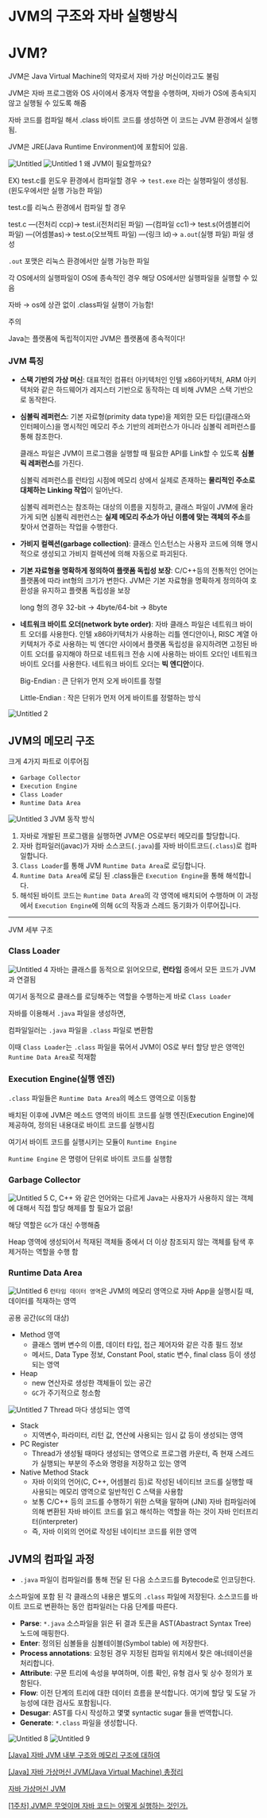 # JVM의 구조와 자바 실행방식

# JVM?

JVM은 Java Virtual Machine의 약자로서 자바 가상 머신이라고도 불림

JVM은 자바 프로그램와 OS 사이에서 중개자 역할을 수행하며, 자바가 OS에 종속되지 않고 실행될 수 있도록 해줌

자바 코드를 컴파일 해서 .class 바이트 코드를 생성하면 이 코드는 JVM 환경에서 실행 됨.

JVM은 JRE(Java Runtime Environment)에 포함되어 있음.

![Untitled](https://user-images.githubusercontent.com/39071638/207387435-4926ae90-5fba-4ede-bf5b-bd67ed4d4caf.png)
![Untitled 1](https://user-images.githubusercontent.com/39071638/207387452-23f1824b-f334-4f2e-a1bc-5df7ac8cf5b7.png)
왜 JVM이 필요할까요?

EX) test.c를 윈도우 환경에서 컴파일할 경우 → `test.exe` 라는 실행파일이 생성됨. (윈도우에서만 실행 가능한 파일)

test.c를 리눅스 환경에서 컴파일 할 경우

test.c —(전처리 ccp)→ test.i(전처리된 파일) —(컴파일 cc1)→ test.s(어셈블리어 파일) —(어셈블as)→ test.o(오브젝트 파일) —(링크 ld)→ `a.out`(실행 파일) 파일 생성

`.out` 포맷은 리눅스 환경에서만 실행 가능한 파일

각 OS에서의 실행파일이 OS에 종속적인 경우 해당 OS에서만 실행파일을 실행할 수 있음

자바 → os에 상관 없이 .class파일 실행이 가능함!

주의

Java는 플랫폼에 독립적이지만 JVM은 플랫폼에 종속적이다!

### JVM 특징

- **스택 기반의 가상 머신**: 대표적인 컴퓨터 아키텍처인 인텔 x86아키텍처, ARM 아키텍처와 같은 하드웨어가 레지스터 기반으로 동작하는 데 비해 JVM은 스택 기반으로 동작한다.
- **심볼릭 레퍼런스**: 기본 자료형(primity data type)을 제외한 모든 타입(클래스와 인터페이스)을 명시적인 메모리 주소 기반의 레퍼런스가 아니라 심볼릭 레퍼런스를 통해 참조한다.
    
    
    클래스 파일은 JVM이 프로그램을 실행할 때 필요한 API를 Link할 수 있도록 **심볼릭 레퍼런스**를 가진다. 
    
    심볼릭 레퍼런스를 런타임 시점에  메모리 상에서 실제로 존재하는 **물리적인 주소로 대체하는 Linking 작업**이 일어난다. 
    
    심볼릭 레퍼런스는 참조하는 대상의 이름을 지칭하고, 클래스 파일이 JVM에 올라가게 되면 심볼릭 레펀런스는 **실제 메모리 주소가 아닌 이름에 맞는 객체의 주소**를 찾아서 연결하는 작업을 수행한다.
    
- **가비지 컬렉션(garbage collection)**: 클래스 인스턴스는 사용자 코드에 의해 명시적으로 생성되고 가비지 컬렉션에 의해 자동으로 파괴된다.
- **기본 자료형을 명확하게 정의하여 플랫폼 독립성 보장**: C/C++등의 전통적인 언어는 플랫폼에 따라 int형의 크기가 변한다. JVM은 기본 자료형을 명확하게 정의하여 호환성을 유지하고 플랫폼 독립성을 보장
    
    long 형의 경우 32-bit → 4byte/64-bit → 8byte
    
- **네트워크 바이트 오더(network byte order)**: 자바 클래스 파일은 네트워크 바이트 오더를 사용한다. 인텔 x86아키텍처가 사용하는 리틀 엔디안이나, RISC 계열 아키텍처가 주로 사용하는 빅 엔디안 사이에서 플랫폼 독립성을 유지하려면 고정된 바이트 오더를 유지해야 하므로 네트워크 전송 시에 사용하는 바이트 오더인 네트워크 바이트 오더를 사용한다. 네트워크 바이트 오더는 **빅 엔디안**이다.
    
    Big-Endian : 큰 단위가 먼저 오게 바이트를 정렬
    
    Little-Endian :  작은 단위가 먼저 어게 바이트를 정렬하는 방식
    
![Untitled 2](https://user-images.githubusercontent.com/39071638/207387483-c99e88c9-8318-477d-9921-27dc7656005b.png)    

## JVM의 메모리 구조

크게 4가지 파트로 이루어짐

- `Garbage Collector`
- `Execution Engine`
- `Class Loader`
- `Runtime Data Area`

![Untitled 3](https://user-images.githubusercontent.com/39071638/207387509-e32f6417-9a52-4a7f-b857-f670cd138c3e.png)
JVM 동작 방식

1. 자바로 개발된 프로그램을 실행하면 JVM은 OS로부터 메모리를 할당합니다.
2. 자바 컴파일러(javac)가 자바 소스코드(`.java`)를 자바 바이트코드(`.class`)로 컴파일합니다.
3. `Class Loader`를 통해 JVM `Runtime Data Area`로 로딩합니다.
4. `Runtime Data Area`에 로딩 된 .class들은 `Execution Engine`을 통해 해석합니다.
5. 해석된 바이트 코드는 `Runtime Data Area`의 각 영역에 배치되어 수행하며 이 과정에서 `Execution Engine`에 의해 `GC`의 작동과 스레드 동기화가 이루어집니다.

---

JVM 세부 구조

### Class Loader

![Untitled 4](https://user-images.githubusercontent.com/39071638/207387606-0bcbdee5-7a5c-4b1a-9557-e1d85ff2e1b2.png)
자바는 클래스를 동적으로 읽어오므로, **런타임** 중에서 모든 코드가 JVM과 연결됨

여기서 동적으로 클래스를 로딩해주는 역할을 수행하는게 바로 `Class Loader`

자바를 이용해서 `.java` 파일을 생성하면,

컴파일일러는 `.java` 파일을 `.class` 파일로 변환함

이때 `Class Loader`는 `.class` 파일을 묶어서 JVM이 OS로 부터 할당 받은 영역인 `Runtime Data Area`로 적재함

### Execution Engine(실행 엔진)

`.class` 파일들은 `Runtime Data Area`의 메소드 영역으로 이동함

배치된 이후에 JVM은 메소드 영역의 바이트 코드를 실행 엔진(Execution Engine)에 제공하여, 정의된 내용대로 바이트 코드를 실행시킴

여기서 바이트 코드를 실행시키는 모듈이 `Runtime Engine` 

`Runtime Engine` 은 명령어 단위로 바이트 코드를 실행함

### Garbage Collector

![Untitled 5](https://user-images.githubusercontent.com/39071638/207387639-f255e6d8-17d1-4f72-b557-c5839e25360c.png)
C, C++ 와 같은 언어와는 다르게 Java는 사용자가 사용하지 않는 객체에 대해서 직접 할당 해제를 할 필요가 없음!

해당 역할은 `GC`가 대신 수행해줌

Heap 영역에 생성되어서 적재된 객체들 중에서 더 이상 참조되지 않는 객체를 탐색 후 제거하는 역할을 수행 함

### Runtime Data Area

![Untitled 6](https://user-images.githubusercontent.com/39071638/207387727-58aa373f-e903-42ac-a95d-a663c9ae12a9.png)
`런타임 데이터 영역`은 JVM의 메모리 영역으로 자바 App을 실행시킬 때, 데이터를 적재하는 영역

공용 공간(`GC`의 대상)

- Method 영역
    - 클래스 멤버 변수의 이름, 데이터 타입, 접근 제어자와 같은 각종 필드 정보
    - 메서드, Data Type 정보, Constant Pool, static 변수, final class 등이 생성되는 영역
- Heap
    - new 연산자로 생성한 객체들이 있는 공간
    - `GC`가 주기적으로 청소함

![Untitled 7](https://user-images.githubusercontent.com/39071638/207387758-628af40f-be90-4f14-bb5a-dc77dd7e6ad5.png)
Thread 마다 생성되는 영역

- Stack
    - 지역변수, 파라미터, 리턴 값, 연산에 사용되는 임시 값 등이 생성되는 영역
- PC Register
    - Thread가 생성될 때마다 생성되는 영역으로 프로그램 카운터, 즉 현재 스레드가 실행되는 부분의 주소와 명령을 저장하고 있는 영역
- Native Method Stack
    - 자바 이외의 언어(C, C++, 어셈블리 등)로 작성된 네이티브 코드를 실행할 때 사용되는 메모리 영역으로 일반적인 C 스택을 사용함
    - 보통 C/C++ 등의 코드를 수행하기 위한 스택을 말하며 (JNI) 자바 컴파일러에 의해 변환된 자바 바이트 코드를 읽고 해석하는 역할을 하는 것이 자바 인터프리터(interpreter)
    - 즉, 자바 이외의 언어로 작성된 네이티브 코드를 위한 영역

## JVM의 컴파일 과정

- `.java` 파일이 컴파일러를 통해 전달 된 다음 소스코드를 Bytecode로 인코딩한다.

소스파일에 포함 된 각 클래스의 내용은 별도의 `.class` 파일에 저장된다. 소스코드를 바이트 코드로 변환하는 동안 컴파일러는 다음 단계를 따른다.

- **Parse**: `*.java` 소스파일을 읽은 뒤 결과 토큰을 AST(Abastract Syntax Tree) 노드에 매핑한다.
- **Enter**:  정의된 심볼들을 심볼테이블(Symbol table) 에 저장한다.
- **Process annotations**: 요청된 경우 지정된 컴파일 위치에서 찾은 애너테이션을 처리합니다.
- **Attribute**: 구문 트리에 속성을 부여하며, 이름 확인, 유형 검사 및 상수 정의가 포함된다.
- **Flow**: 이전 단계의 트리에 대한 데이터 흐름을 분석합니다. 여기에 할당 및 도달 가능성에 대한 검사도 포함됩니다.
- **Desugar**: AST를 다시 작성하고 몇몇 syntactic sugar 들을 번역합니다.
- **Generate**: `*.class` 파일을 생성합니다.

![Untitled 8](https://user-images.githubusercontent.com/39071638/207387806-52bd3403-4c14-4698-96a4-81671ec19a6d.png)
![Untitled 9](https://user-images.githubusercontent.com/39071638/207387830-ad6d17e8-345b-4e46-bd9c-fcf68e154cc6.png)

[[Java] 자바 JVM 내부 구조와 메모리 구조에 대하여](https://coding-factory.tistory.com/828)

[[Java] 자바 가상머신 JVM(Java Virtual Machine) 총정리](https://coding-factory.tistory.com/827)

[자바 가상머신 JVM](https://lkhlkh23.tistory.com/100)

[[1주차] JVM은 무엇이며 자바 코드는 어떻게 실행하는 것인가.](https://catsbi.oopy.io/df0df290-9188-45c1-b056-b8fe032d88ca)
